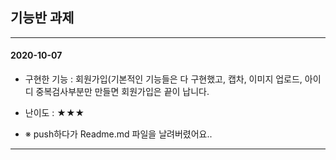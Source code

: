 ## 기능반 과제

<hr />

#### 2020-10-07

- 구현한 기능 : 회원가입(기본적인 기능들은 다 구현했고, 캡차, 이미지 업로드, 아이디 중복검사부분만 만들면 회원가입은 끝이 납니다.

- 난이도 : ★★★

- ※ push하다가 Readme.md 파일을 날려버렸어요..

<hr />
